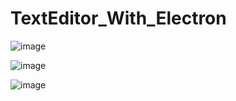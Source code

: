 # TextEditor_With_Electron

![image](https://user-images.githubusercontent.com/74311184/122649628-e29ebd00-d143-11eb-8039-a84b6c405b13.png)

![image](https://user-images.githubusercontent.com/74311184/122649631-e7637100-d143-11eb-9f09-ca6e464a5bca.png)

![image](https://user-images.githubusercontent.com/74311184/122649744-9d2ebf80-d144-11eb-8121-f39ba3056d7c.png)
